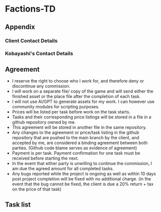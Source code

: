 # Factions-TD

## Appendix
### Client Contact Details

### Kobayashi's Contact Details

## Agreement
- I reserve the right to choose who I work for, and therefore deny or discontinue any commission.
- I will work on a separate file/ copy of the game and will send either the finished asset or the place file after the completion of each task.
- I will not use AI/GPT to generate assets for my work. I can however use community modules for scripting purposes.
- Prices will be listed per task before work on the task starts.
- Tasks and their corresponding price listings will be stored in a file in a github repository owned by me.
- This agreement will be stored in another file in the same repository.
- Any changes to the agreement or price/task listing in the github repository that are pushed to the main branch by the client, and accepted by me, are considered a binding agreement between both parties. (Github code blame serves as evidence of agreement)
- Payment is per task. Payment confirmation for one task must be received before starting the next.
- In the event that either party is unwilling to continue the commission, I am due the agreed amount for all completed tasks.
- Any bugs reported while the project is ongoing as well as within 10 days post project completion will be fixed with no additional charge. (in the event that the bug cannot be fixed, the client is due a 20% return + tax on the price of that task)

## Task list
